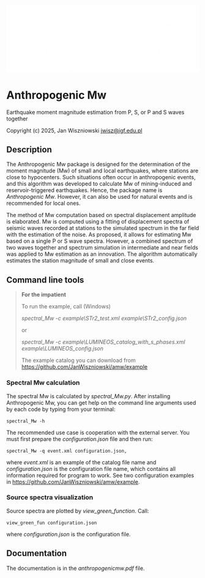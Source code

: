 ![Alt text](docs/imgs/logo_mw.png)

# Anthropogenic Mw

Earthquake moment magnitude estimation from P, S, or P and S waves together

Copyright (c) 2025, Jan Wiszniowski <jwisz@igf.edu.pl>

## Description

The Anthropogenic Mw package is designed for the determination of the moment magnitude (Mw)
of small and local earthquakes, where stations are close to hypocenters.
Such situations often occur in anthropogenic events, and this algorithm was developed to calculate Mw
of mining-induced and reservoir-triggered earthquakes. Hence, the package name is *Anthropogenic Mw*.
However, it can also be used for natural events and is recommended for local ones.

The method of Mw computation based on spectral displacement amplitude is elaborated.
Mw is computed using a fitting of displacement spectra of seismic waves recorded at stations
to the simulated spectrum in the far field with the estimation of the noise.
As proposed, it allows for estimating Mw based on a single P or S wave spectra.
However, a combined spectrum of two waves together and spectrum simulation in intermediate and near fields
was applied to Mw estimation as an innovation.
The algorithm automatically estimates the station magnitude of small and close events.

## Command line tools

>**For the impatient**
>
>To run the example, call (Windows)
>
>   *spectral_Mw -c example\STr2_test.xml example\STr2_config.json*
> 
>or
>
>   *spectral_Mw -c example\LUMINEOS_catalog_with_s_phases.xml example\LUMINEOS_config.json*
>
>The example catalog you can download from https://github.com/JanWiszniowski/amw/example

### Spectral Mw calculation

The spectral Mw is calculated by *spectral_Mw.py*. After installing Anthropogenic Mw,
you can get help on the command line arguments used by each code by typing from your terminal:

    spectral_Mw -h

The recommended use case is cooperation with the external server.
You must first prepare the *configuration.json* file and then run:

    spectral_Mw -q event.xml configuration.json,

where *event.xml* is an example of the catalog file name
and *configuration.json* is the configuration file name,
which contains all information required for program to work.
See two configuration examples in https://github.com/JanWiszniowski/amw/example.

### Source spectra visualization

Source spectra are plotted by *view_green_function*.
Call:

    view_green_fun configuration.json
	
where *configuration.json* is the configuration file.

## Documentation

The documentation is in the *anthropogenicmw.pdf* file.
